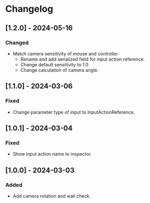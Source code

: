 # Changelog
## [1.2.0] - 2024-05-16
### Changed
- Match camera sensitivity of mouse and controller.
  - Rename and add serialized field for input action reference.
  - Change default sensitivity to 1.0
  - Change calculation of camera angle.

## [1.1.0] - 2024-03-06
### Fixed
- Change parameter type of input to InputActionReference.

## [1.0.1] - 2024-03-04
### Fixed
- Show input action name to inspector.

## [1.0.0] - 2024-03-03
### Added
- Add camera rotation and wall check.
